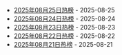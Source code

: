 * [2025年08月25日热榜](https://product-daily.haha.ai/posts/20250825) - 2025-08-25
* [2025年08月24日热榜](https://product-daily.haha.ai/posts/20250824) - 2025-08-24
* [2025年08月23日热榜](https://product-daily.haha.ai/posts/20250823) - 2025-08-23
* [2025年08月22日热榜](https://product-daily.haha.ai/posts/20250822) - 2025-08-22
* [2025年08月21日热榜](https://product-daily.haha.ai/posts/20250821) - 2025-08-21
